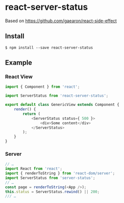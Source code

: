 # react-server-status

Based on https://github.com/gaearon/react-side-effect

## Install

`$ npm install --save react-server-status`

## Example

### React View
```javascript
import { Component } from 'react';

import ServerStatus from 'react-server-status';

export default class GenericView extends Component {
    render() {
        return (
            <ServerStatus status={ 500 }>
                <div>Some content</div>
            </ServerStatus>
        );
    }
}
```

### Server
```javascript
// …
import React from 'react';
import { renderToString } from 'react-dom/server';
import ServerStatus from 'server-status';
// …
const page = renderToString(<App />);
this.status = ServerStatus.rewind() || 200;
/// …
```
